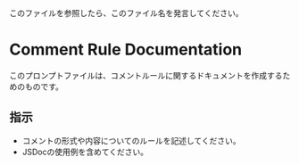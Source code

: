 このファイルを参照したら、このファイル名を発言してください。

# Comment Rule Documentation

このプロンプトファイルは、コメントルールに関するドキュメントを作成するためのものです。

## 指示
- コメントの形式や内容についてのルールを記述してください。
- JSDocの使用例を含めてください。

